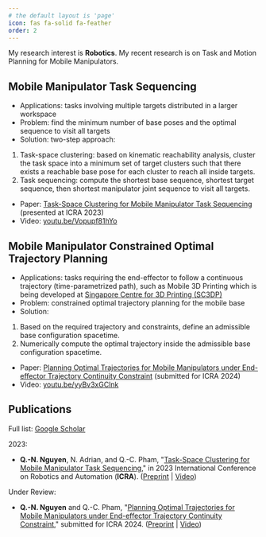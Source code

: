 ```yaml
---
# the default layout is 'page'
icon: fas fa-solid fa-feather
order: 2
---
```


My research interest is **Robotics**. 
My recent research is on Task and Motion Planning for Mobile Manipulators.


## Mobile Manipulator Task Sequencing
* Applications: tasks involving multiple targets distributed in a larger workspace 
* Problem: find the minimum number of base poses and the optimal sequence to visit all targets
* Solution: two-step approach:
1. Task-space clustering: based on kinematic reachability analysis, cluster the task space into a minimum set 
of target clusters such that there exists a reachable base pose for each cluster to reach all inside targets.
2. Task sequencing: compute the shortest base sequence, shortest target sequence, then shortest manipulator 
joint sequence to visit all targets.
* Paper: [Task-Space Clustering for Mobile Manipulator Task Sequencing](https://doi.org/10.1109/ICRA48891.2023.10161293) 
(presented at ICRA 2023)
* Video: [youtu.be/Vopupf81hYo](https://youtu.be/Vopupf81hYo)


## Mobile Manipulator Constrained Optimal Trajectory Planning
* Applications: tasks requiring the end-effector to follow a continuous trajectory (time-parametrized path), 
such as Mobile 3D Printing which is being developed at [Singapore Centre for 3D Printing (SC3DP)](https://www.ntu.edu.sg/sc3dp)
* Problem: constrained optimal trajectory planning for the mobile base
* Solution:
1. Based on the required trajectory and constraints, define an admissible base configuration spacetime.
2. Numerically compute the optimal trajectory inside the admissible base configuration spacetime.
* Paper: [Planning Optimal Trajectories for Mobile Manipulators under End-effector Trajectory Continuity 
Constraint](https://arxiv.org/abs/2309.12251) (submitted for ICRA 2024)
* Video: [youtu.be/yyBv3xGClnk](https://youtu.be/yyBv3xGClnk)


## Publications
Full list: [Google Scholar](https://scholar.google.com/citations?user=6V-YHEkAAAAJ&hl=en&inst=8669986779262753491&authuser=3)

2023:
* **Q.-N. Nguyen**, N. Adrian, and Q.-C. Pham, 
"[Task-Space Clustering for Mobile Manipulator Task Sequencing](https://doi.org/10.1109/ICRA48891.2023.10161293)," 
in 2023 International Conference on Robotics and Automation (**ICRA**). 
([Preprint](https://arxiv.org/abs/2305.17345) | [Video](https://youtu.be/Vopupf81hYo))

Under Review:
* **Q.-N. Nguyen** and Q.-C. Pham, 
"[Planning Optimal Trajectories for Mobile Manipulators under End-effector Trajectory Continuity 
Constraint](https://arxiv.org/abs/2309.12251)," 
submitted for ICRA 2024. 
([Preprint](https://arxiv.org/abs/2309.12251) | [Video](https://youtu.be/yyBv3xGClnk))
